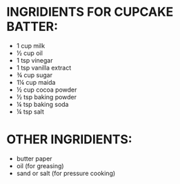 # INGRIDIENTS FOR CUPCAKE BATTER:
* 1 cup milk
* ½ cup oil
* 1 tsp vinegar
* 1 tsp vanilla extract
* ¾ cup sugar
* 1¼ cup maida
* ½ cup cocoa powder
* ½ tsp baking powder
* ¼ tsp baking soda
* ¼ tsp salt

# OTHER INGRIDIENTS:
* butter paper
* oil (for greasing)
* sand or salt (for pressure cooking)